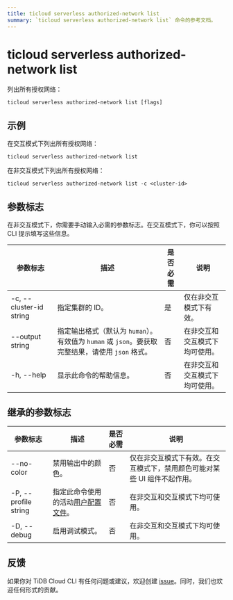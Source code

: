 ```yaml
---
title: ticloud serverless authorized-network list
summary: `ticloud serverless authorized-network list` 命令的参考文档。
---
```


# ticloud serverless authorized-network list

列出所有授权网络：

```shell
ticloud serverless authorized-network list [flags]
```

## 示例

在交互模式下列出所有授权网络：

```shell
ticloud serverless authorized-network list
```

在非交互模式下列出所有授权网络：

```shell
ticloud serverless authorized-network list -c <cluster-id>
```

## 参数标志

在非交互模式下，你需要手动输入必需的参数标志。在交互模式下，你可以按照 CLI 提示填写这些信息。

| 参数标志                 | 描述                                                                                                   | 是否必需 | 说明                                 |
|------------------------|--------------------------------------------------------------------------------------------------------|----------|-------------------------------------|
| -c, --cluster-id string | 指定集群的 ID。                                                                                          | 是       | 仅在非交互模式下有效。                |
| --output string        | 指定输出格式（默认为 `human`）。有效值为 `human` 或 `json`。要获取完整结果，请使用 `json` 格式。          | 否       | 在非交互和交互模式下均可使用。         |
| -h, --help             | 显示此命令的帮助信息。                                                                                    | 否       | 在非交互和交互模式下均可使用。         |

## 继承的参数标志

| 参数标志              | 描述                                                                                    | 是否必需 | 说明                                                                                      |
|----------------------|----------------------------------------------------------------------------------------|----------|-------------------------------------------------------------------------------------------|
| --no-color          | 禁用输出中的颜色。                                                                      | 否       | 仅在非交互模式下有效。在交互模式下，禁用颜色可能对某些 UI 组件不起作用。                      |
| -P, --profile string | 指定此命令使用的活动[用户配置文件](/tidb-cloud/cli-reference.md#user-profile)。          | 否       | 在非交互和交互模式下均可使用。                                                              |
| -D, --debug         | 启用调试模式。                                                                          | 否       | 在非交互和交互模式下均可使用。                                                              |

## 反馈

如果你对 TiDB Cloud CLI 有任何问题或建议，欢迎创建 [issue](https://github.com/tidbcloud/tidbcloud-cli/issues/new/choose)。同时，我们也欢迎任何形式的贡献。
